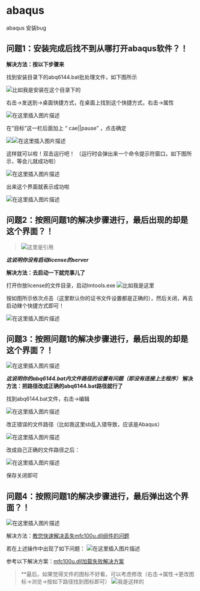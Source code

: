 # abaqus
abaqus 安装bug

## 问题1：安装完成后找不到从哪打开abaqus软件？！
**解决方法：按以下步骤来**

 找到安装目录下的abq6144.bat批处理文件，如下图所示
 
![比如我是安装在这个目录下的](https://img-blog.csdnimg.cn/20190902225506236.png?x-oss-process=image/watermark,type_ZmFuZ3poZW5naGVpdGk,shadow_10,text_aHR0cHM6Ly9ibG9nLmNzZG4ubmV0L3dlaXhpbl80NDA0MjY0Mw==,size_16,color_FFFFFF,t_70)

 右击->发送到->桌面快捷方式，在桌面上找到这个快捷方式，右击->属性
 
 ![在这里插入图片描述](https://img-blog.csdnimg.cn/2019090222565167.png)
 
 在“目标”这一栏后面加上 “ cae||pause” ，点击确定
 
 ![](https://img-blog.csdnimg.cn/20190902225902623.png?x-oss-process=image/watermark,type_ZmFuZ3poZW5naGVpdGk,shadow_10,text_aHR0cHM6Ly9ibG9nLmNzZG4ubmV0L3dlaXhpbl80NDA0MjY0Mw==,size_16,color_FFFFFF,t_70)![在这里插入图片描述](https://img-blog.csdnimg.cn/20190902230117637.png?x-oss-process=image/watermark,type_ZmFuZ3poZW5naGVpdGk,shadow_10,text_aHR0cHM6Ly9ibG9nLmNzZG4ubmV0L3dlaXhpbl80NDA0MjY0Mw==,size_16,color_FFFFFF,t_70)
 
 这样就可以啦！双击运行吧！
 （运行时会弹出来一个命令提示符窗口，如下图所示，等会儿就成功啦）
 
 ![在这里插入图片描述](https://img-blog.csdnimg.cn/20190902230227867.png?x-oss-process=image/watermark,type_ZmFuZ3poZW5naGVpdGk,shadow_10,text_aHR0cHM6Ly9ibG9nLmNzZG4ubmV0L3dlaXhpbl80NDA0MjY0Mw==,size_16,color_FFFFFF,t_70)
 
 出来这个界面就表示成功啦
 
![在这里插入图片描述](https://img-blog.csdnimg.cn/20190902230416393.png)

## 问题2：按照问题1的解决步骤进行，最后出现的却是这个界面？！

> ![这里是引用](https://img-blog.csdnimg.cn/20190902230545937.png?x-oss-process=image/watermark,type_ZmFuZ3poZW5naGVpdGk,shadow_10,text_aHR0cHM6Ly9ibG9nLmNzZG4ubmV0L3dlaXhpbl80NDA0MjY0Mw==,size_16,color_FFFFFF,t_70)


***这说明你没有启动license的server***

**解决方法：去启动一下就完事儿了**

打开你放license的文件目录，启动Imtools.exe
![比如我是这里](https://img-blog.csdnimg.cn/20190902230759781.png?x-oss-process=image/watermark,type_ZmFuZ3poZW5naGVpdGk,shadow_10,text_aHR0cHM6Ly9ibG9nLmNzZG4ubmV0L3dlaXhpbl80NDA0MjY0Mw==,size_16,color_FFFFFF,t_70)

按如图所示依次点击（这里默认你的证书文件设置都是正确的），然后关闭，再去启动辣个快捷方式即可！

![在这里插入图片描述](https://img-blog.csdnimg.cn/20190902230923237.png?x-oss-process=image/watermark,type_ZmFuZ3poZW5naGVpdGk,shadow_10,text_aHR0cHM6Ly9ibG9nLmNzZG4ubmV0L3dlaXhpbl80NDA0MjY0Mw==,size_16,color_FFFFFF,t_70)

## 问题3：按照问题1的解决步骤进行，最后出现的却是这个界面？！

![在这里插入图片描述](https://img-blog.csdnimg.cn/20190902231312207.png)

*****这说明你的abq6144.bat内文件路径的设置有问题（即没有连接上主程序）*****
**解决方法：把路径改成正确的abq6144.bat路径就行了**

找到abq6144.bat文件，右击->编辑

![在这里插入图片描述](https://img-blog.csdnimg.cn/20190902231515117.png?x-oss-process=image/watermark,type_ZmFuZ3poZW5naGVpdGk,shadow_10,text_aHR0cHM6Ly9ibG9nLmNzZG4ubmV0L3dlaXhpbl80NDA0MjY0Mw==,size_16,color_FFFFFF,t_70)

改正错误的文件路径（比如我这里sb乱入错导致，应该是Abaqus）

![在这里插入图片描述](https://img-blog.csdnimg.cn/20190902231605289.png)

改成自己正确的文件路径之后：

![在这里插入图片描述](https://img-blog.csdnimg.cn/20190902231729477.png)

保存关闭即可


## 问题4：按照问题1的解决步骤进行，最后弹出这个界面？！

![在这里插入图片描述](https://img-blog.csdnimg.cn/20190902231939727.png?x-oss-process=image/watermark,type_ZmFuZ3poZW5naGVpdGk,shadow_10,text_aHR0cHM6Ly9ibG9nLmNzZG4ubmV0L3dlaXhpbl80NDA0MjY0Mw==,size_16,color_FFFFFF,t_70)

解决方法：[教您快速解决丢失mfc100u.dll组件的问题](https://jingyan.baidu.com/article/c45ad29c0a61f9051753e2ef.html)


若在上述操作中出现了如下问题：
![在这里插入图片描述](https://img-blog.csdnimg.cn/20190902232303763.png?x-oss-process=image/watermark,type_ZmFuZ3poZW5naGVpdGk,shadow_10,text_aHR0cHM6Ly9ibG9nLmNzZG4ubmV0L3dlaXhpbl80NDA0MjY0Mw==,size_16,color_FFFFFF,t_70)

参考以下解决方案：[mfc100u.dll加载失败解决方案](https://jingyan.baidu.com/article/ad310e80f8cef91848f49e74.html)


> **最后，如果觉得文件的图标不好看，可以考虑修改（右击->属性->更改图标->浏览->按如下路径找到图标即可）
![我是这样的](https://img-blog.csdnimg.cn/20190902232642861.png?x-oss-process=image/watermark,type_ZmFuZ3poZW5naGVpdGk,shadow_10,text_aHR0cHM6Ly9ibG9nLmNzZG4ubmV0L3dlaXhpbl80NDA0MjY0Mw==,size_16,color_FFFFFF,t_70)


